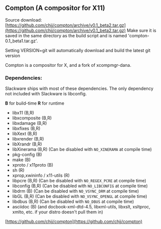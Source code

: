 Compton (A compositor for X11)
------------------------------

Source download:
[https://github.com/chjj/compton/archive/v0.1_beta2.tar.gz](https://github.com/chjj/compton/archive/v0.1_beta2.tar.gz)
Make sure it is saved in the same directory as the build script and 
is named 'compton-0.1_beta1.tar.gz'.

Setting VERSION=git will automatically download 
and build the latest git version

Compton is a compositor for X, and a fork of xcompmgr-dana.

### Dependencies:
 
Slackware ships with most of these dependencies.
The only dependency not included with Slackware is libconfig.

__B__ for build-time __R__ for runtime

* libx11 (B,R)
* libxcomposite (B,R)
* libxdamage (B,R)
* libxfixes (B,R)
* libXext (B,R)
* libxrender (B,R)
* libXrandr (B,R)
* libXinerama (B,R) (Can be disabled with `NO_XINERAMA` at compile time)
* pkg-config (B)
* make (B)
* xproto / x11proto (B)
* sh (R)
* xprop,xwininfo / x11-utils (R)
* libpcre (B,R) (Can be disabled with `NO_REGEX_PCRE` at compile time)
* libconfig (B,R) (Can be disabled with `NO_LIBCONFIG` at compile time)
* libdrm (B) (Can be disabled with `NO_VSYNC_DRM` at compile time)
* libGL (B,R) (Can be disabled with `NO_VSYNC_OPENGL` at compile time)
* libdbus (B,R) (Can be disabled with `NO_DBUS` at compile time)
* asciidoc (B) (and docbook-xml-dtd-4.5, libxml-utils, libxslt, xsltproc, xmlto, etc. if your distro doesn't pull them in)

[https://github.com/chjj/compton](https://github.com/chjj/compton)
